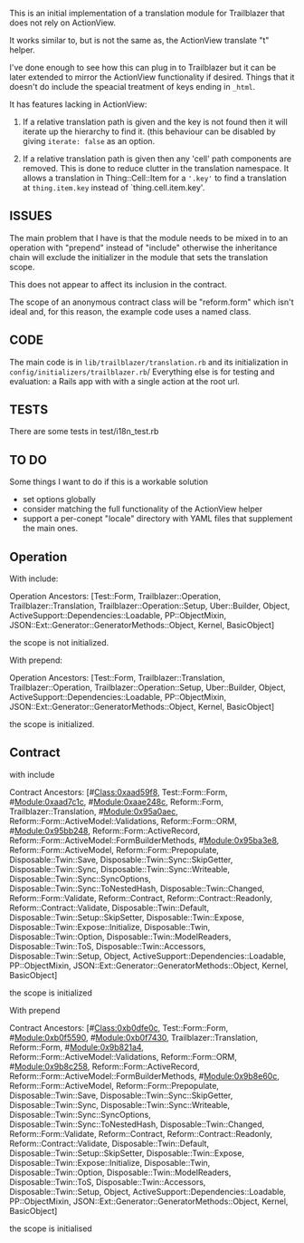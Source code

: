 
This is an initial implementation of a translation module for Trailblazer
that does not rely on ActionView.

It works similar to, but is not the same as, the ActionView translate "t"
helper.

I've done enough to see how this can plug in to Trailblazer but it can be
later extended to mirror the ActionView functionality if desired. Things that
it doesn't do include the speacial treatment of keys ending in `_html`.

It has features lacking in ActionView:

1. If a relative translation path is given and the key is not found then
it will iterate up the hierarchy to find it. (this behaviour can be disabled
by giving `iterate: false` as an option.

2. If a relative translation path is given then any 'cell' path components
are removed. This is done to reduce clutter in the translation namespace.
It allows a translation in Thing::Cell::Item for a `'.key'` to find a
translation at `thing.item.key` instead of `thing.cell.item.key'.

ISSUES
------

The main problem that I have is that the module needs to be mixed in to an
operation with "prepend" instead of "include" otherwise the inheritance chain
will exclude the initializer in the module that sets the translation scope.

This does not appear to affect its inclusion in the contract.

The scope of an anonymous contract class will be "reform.form" which isn't
ideal and, for this reason, the example code uses a named class.

CODE
----

The main code is in `lib/trailblazer/translation.rb` and its initialization
in `config/initializers/trailblazer.rb`/ Everything else is for testing and
evaluation: a Rails app with with a single action at the root url.

TESTS
-----

There are some tests in test/i18n_test.rb

TO DO
-----

Some things I want to do if this is a workable solution

* set options globally
* consider matching the full functionality of the ActionView helper
* support a per-conept "locale" directory with YAML files that supplement
  the main ones.


Operation
---------

With include:

Operation Ancestors:
[Test::Form, Trailblazer::Operation, Trailblazer::Translation, Trailblazer::Operation::Setup, Uber::Builder, Object, ActiveSupport::Dependencies::Loadable, PP::ObjectMixin, JSON::Ext::Generator::GeneratorMethods::Object, Kernel, BasicObject]

the scope is not initialized.

With prepend:

Operation Ancestors:
[Test::Form, Trailblazer::Translation, Trailblazer::Operation, Trailblazer::Operation::Setup, Uber::Builder, Object, ActiveSupport::Dependencies::Loadable, PP::ObjectMixin, JSON::Ext::Generator::GeneratorMethods::Object, Kernel, BasicObject]

the scope is initialized.


Contract
--------

with include

Contract Ancestors:
[#<Class:0xaad59f8>, Test::Form::Form, #<Module:0xaad7c1c>, #<Module:0xaae248c>, Reform::Form, Trailblazer::Translation, #<Module:0x95a0aec>, Reform::Form::ActiveModel::Validations, Reform::Form::ORM, #<Module:0x95bb248>, Reform::Form::ActiveRecord, Reform::Form::ActiveModel::FormBuilderMethods, #<Module:0x95ba3e8>, Reform::Form::ActiveModel, Reform::Form::Prepopulate, Disposable::Twin::Save, Disposable::Twin::Sync::SkipGetter, Disposable::Twin::Sync, Disposable::Twin::Sync::Writeable, Disposable::Twin::Sync::SyncOptions, Disposable::Twin::Sync::ToNestedHash, Disposable::Twin::Changed, Reform::Form::Validate, Reform::Contract, Reform::Contract::Readonly, Reform::Contract::Validate, Disposable::Twin::Default, Disposable::Twin::Setup::SkipSetter, Disposable::Twin::Expose, Disposable::Twin::Expose::Initialize, Disposable::Twin, Disposable::Twin::Option, Disposable::Twin::ModelReaders, Disposable::Twin::ToS, Disposable::Twin::Accessors, Disposable::Twin::Setup, Object, ActiveSupport::Dependencies::Loadable, PP::ObjectMixin, JSON::Ext::Generator::GeneratorMethods::Object, Kernel, BasicObject]

the scope is initialized

With prepend

Contract Ancestors:
[#<Class:0xb0dfe0c>, Test::Form::Form, #<Module:0xb0f5590>, #<Module:0xb0f7430>, Trailblazer::Translation, Reform::Form, #<Module:0x9b821a4>, Reform::Form::ActiveModel::Validations, Reform::Form::ORM, #<Module:0x9b8c258>, Reform::Form::ActiveRecord, Reform::Form::ActiveModel::FormBuilderMethods, #<Module:0x9b8e60c>, Reform::Form::ActiveModel, Reform::Form::Prepopulate, Disposable::Twin::Save, Disposable::Twin::Sync::SkipGetter, Disposable::Twin::Sync, Disposable::Twin::Sync::Writeable, Disposable::Twin::Sync::SyncOptions, Disposable::Twin::Sync::ToNestedHash, Disposable::Twin::Changed, Reform::Form::Validate, Reform::Contract, Reform::Contract::Readonly, Reform::Contract::Validate, Disposable::Twin::Default, Disposable::Twin::Setup::SkipSetter, Disposable::Twin::Expose, Disposable::Twin::Expose::Initialize, Disposable::Twin, Disposable::Twin::Option, Disposable::Twin::ModelReaders, Disposable::Twin::ToS, Disposable::Twin::Accessors, Disposable::Twin::Setup, Object, ActiveSupport::Dependencies::Loadable, PP::ObjectMixin, JSON::Ext::Generator::GeneratorMethods::Object, Kernel, BasicObject]

the scope is initialised
